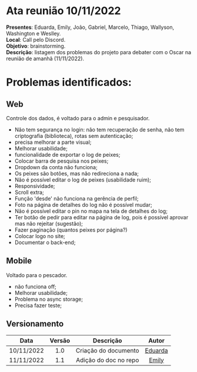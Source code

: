 # Ata reunião 10/11/2022

**Presentes**: Eduarda, Emily, João, Gabriel, Marcelo, Thiago, Wallyson, Washington e Weslley. </br>
**Local**: Call pelo Discord. </br>
**Objetivo**: brainstorming. </br>
**Descrição**: listagem dos problemas do projeto para debater com o Oscar na reunião de amanhã (11/11/2022).

# Problemas identificados:

## Web

Controle dos dados, é voltado para o admin e pesquisador.

- Não tem segurança no login: não tem recuperação de senha, não tem criptografia (biblioteca), rotas sem autenticação;
- precisa melhorar a parte visual;
- Melhorar usabilidade;
- funcionalidade de exportar o log de peixes;
- Colocar barra de pesquisa nos peixes;
- Dropdown da conta não funciona;
- Os peixes são botões, mas não redireciona a nada;
- Não é possível editar o log de peixes (usabilidade ruim);
- Responsividade;
- Scroll extra;
- Função 'desde' não funciona na gerência de perfil;
- Foto na página de detalhes do log não é possível mudar;
- Não é possível editar o pin no mapa na tela de detalhes do log;
- Ter botão de pedir para editar na página de log, pois é possível aprovar mas não rejeitar (sugestão);
- Fazer paginação (quantos peixes por página?)
- Colocar logo no site;
- Documentar o back-end;

## Mobile

Voltado para o pescador.

- não funciona off;
- Melhorar usabilidade;
- Problema no async storage;
- Precisa fazer teste;

## Versionamento

|    Data    | Versão |       Descrição       |                  Autor                   |
| :--------: | :----: | :-------------------: | :--------------------------------------: |
| 10/11/2022 |  1.0   | Criação do documento  | [Eduarda](https://github.com/ServidioEC) |
| 11/11/2022 |  1.1   | Adição do doc no repo |   [Emily](https://github.com/emysdias)   |

